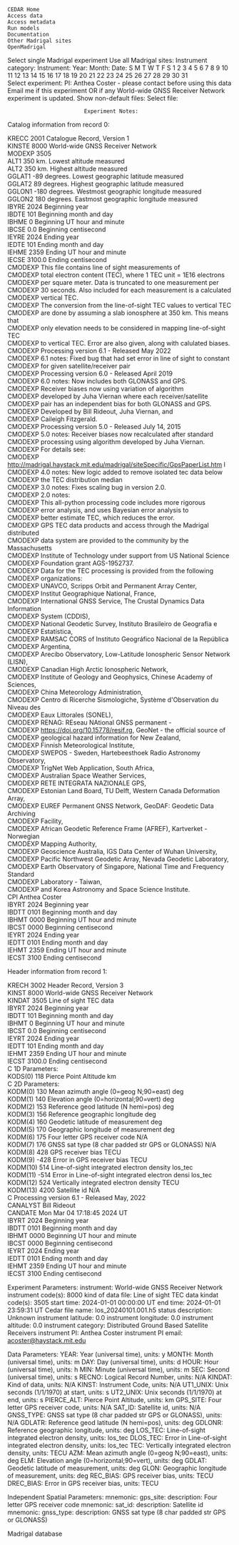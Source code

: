 

    CEDAR Home
    Access data
    Access metadata
    Run models
    Documentation
    Other Madrigal sites
    OpenMadrigal

Select single Madrigal experiment
Use all Madrigal sites:
Instrument category:
Instrument:
Year:
Month:
Date:
S	M	T	W	T	F	S
	1	2	3	4	5	6
7	8	9	10	11	12	13
14	15	16	17	18	19	20
21	22	23	24	25	26	27
28	29	30	31			
Select experiment:
PI: Anthea Coster - please contact before using this data 	Email me if this experiment OR if any World-wide GNSS Receiver Network experiment is updated. 	Show non-default files:
Select file:

 

							Experiment Notes:
Catalog information from record 0:                                              
                                                                                
KRECC       2001 Catalogue Record, Version 1                                    
KINSTE     8000 World-wide GNSS Receiver Network                                
MODEXP    3505                                                                  
ALT1         350 km. Lowest altitude measured                                   
ALT2         350 km. Highest altitude measured                                  
GGLAT1       -89 degrees. Lowest geographic latitude measured                   
GGLAT2        89 degrees. Highest geographic latitude measured                  
GGLON1      -180 degrees. Westmost geographic longitude measured                
GGLON2       180 degrees. Eastmost geographic longitude measured                
IBYRE       2024 Beginning year                                                 
IBDTE        101 Beginning month and day                                        
IBHME          0 Beginning UT hour and minute                                   
IBCSE        0.0 Beginning centisecond                                          
IEYRE       2024 Ending year                                                    
IEDTE        101 Ending month and day                                           
IEHME       2359 Ending UT hour and minute                                      
IECSE       3100.0 Ending centisecond                                           
CMODEXP  This file contains line of sight measurements of                       
CMODEXP  total electron content (TEC), where 1 TEC unit = 1E16 electrons        
CMODEXP  per square meter. Data is truncated to one measurement per             
CMODEXP  30 seconds. Also included for each measurement is a calculated         
CMODEXP  vertical TEC.                                                          
CMODEXP  The conversion from the line-of-sight TEC values to vertical TEC       
CMODEXP  are done by assuming a slab ionosphere at 350 km. This means that      
CMODEXP  only elevation needs to be considered in mapping line-of-sight TEC     
CMODEXP  to vertical TEC. Error are also given, along with calulated biases.    
CMODEXP  Processing version 6.1 - Released May 2022                             
CMODEXP  6.1 notes: Fixed bug that had set error in line of sight to constant   
CMODEXP  for given satellite/receiver pair                                      
CMODEXP  Processing version 6.0 - Released April 2019                           
CMODEXP  6.0 notes: Now includes both GLONASS and GPS.                          
CMODEXP  Receiver biases now using variation of algorithm                       
CMODEXP  developed by Juha Viernan where each receiver/satellite                
CMODEXP  pair has an independent bias for both GLONASS and GPS.                 
CMODEXP  Developed by Bill Rideout, Juha Viernan, and                           
CMODEXP  Caileigh Fitzgerald.                                                   
CMODEXP  Processing version 5.0 - Released July 14, 2015                        
CMODEXP  5.0 notes: Receiver biases now recalculated after standard             
CMODEXP  processing using algorithm developed by Juha Viernan.                  
CMODEXP  For details see:                                                       
CMODEXP  http://madrigal.haystack.mit.edu/madrigal/siteSpecific/GpsPaperList.htm
l                                                                               
CMODEXP  4.0 notes: New logic added to remove isolated tec data below           
CMODEXP  the TEC distribution median                                            
CMODEXP  3.0 notes: Fixes scaling bug in version 2.0.                           
CMODEXP  2.0 notes:                                                             
CMODEXP  This all-python processing code includes more rigorous                 
CMODEXP  error analysis, and uses Bayesian error analysis to                    
CMODEXP  better estimate TEC, which reduces the error.                          
CMODEXP  GPS TEC data products and access through the Madrigal distributed      
CMODEXP  data system are provided to the community by the Massachusetts         
CMODEXP  Institute of Technology under support from US National Science         
CMODEXP  Foundation grant AGS-1952737.                                          
CMODEXP  Data for the TEC processing is provided from the following             
CMODEXP  organizations:                                                         
CMODEXP  UNAVCO, Scripps Orbit and Permanent Array Center,                      
CMODEXP  Institut Geographique National, France,                                
CMODEXP  International GNSS Service, The Crustal Dynamics Data Information      
CMODEXP  System (CDDIS),                                                        
CMODEXP  National Geodetic Survey, Instituto Brasileiro de Geografia e          
CMODEXP  Estatística,                                                           
CMODEXP  RAMSAC CORS of Instituto Geográfico Nacional de la República           
CMODEXP  Argentina,                                                             
CMODEXP  Arecibo Observatory, Low-Latitude Ionospheric Sensor Network (LISN),   
CMODEXP  Canadian High Arctic Ionospheric Network,                              
CMODEXP  Institute of Geology and Geophysics, Chinese Academy of Sciences,      
CMODEXP  China Meteorology Administration,                                      
CMODEXP  Centro di Ricerche Sismologiche, Système d'Observation du Niveau des   
CMODEXP  Eaux Littorales (SONEL),                                               
CMODEXP  RENAG: REseau NAtional GNSS permanent -                                
CMODEXP  https://doi.org/10.15778/resif.rg, GeoNet - the official source of     
CMODEXP  geological hazard information for New Zealand,                         
CMODEXP  Finnish Meteorological Institute,                                      
CMODEXP  SWEPOS - Sweden, Hartebeesthoek Radio Astronomy Observatory,           
CMODEXP  TrigNet Web Application, South Africa,                                 
CMODEXP  Australian Space Weather Services,                                     
CMODEXP  RETE INTEGRATA NAZIONALE GPS,                                          
CMODEXP  Estonian Land Board, TU Delft, Western Canada Deformation Array,       
CMODEXP  EUREF Permanent GNSS Network, GeoDAF: Geodetic Data Archiving          
CMODEXP  Facility,                                                              
CMODEXP  African Geodetic Reference Frame (AFREF), Kartverket - Norwegian       
CMODEXP  Mapping Authority,                                                     
CMODEXP  Geoscience Australia, IGS Data Center of Wuhan University,             
CMODEXP  Pacific Northwest Geodetic Array, Nevada Geodetic Laboratory,          
CMODEXP  Earth Observatory of Singapore, National Time and Frequency Standard   
CMODEXP  Laboratory - Taiwan,                                                   
CMODEXP  and Korea Astronomy and Space Science Institute.                       
CPI      Anthea Coster                                                          
IBYRT               2024 Beginning year                                         
IBDTT               0101 Beginning month and day                                
IBHMT               0000 Beginning UT hour and minute                           
IBCST               0000 Beginning centisecond                                  
IEYRT               2024 Ending year                                            
IEDTT               0101 Ending month and day                                   
IEHMT               2359 Ending UT hour and minute                              
IECST               3100 Ending centisecond                                     
                                                                                
Header information from record 1:                                               
                                                                                
KRECH               3002 Header Record, Version 3                               
KINST     8000 World-wide GNSS Receiver Network                                 
KINDAT    3505 Line of sight TEC data                                           
IBYRT               2024 Beginning year                                         
IBDTT                101 Beginning month and day                                
IBHMT                  0 Beginning UT hour and minute                           
IBCST                0.0 Beginning centisecond                                  
IEYRT               2024 Ending year                                            
IEDTT                101 Ending month and day                                   
IEHMT               2359 Ending UT hour and minute                              
IECST               3100.0 Ending centisecond                                   
C 1D Parameters:                                                                
KODS(0)          118 Pierce Point Altitude                            km        
C 2D Parameters:                                                                
KODM(0)          130 Mean azimuth angle (0=geog N;90=east)            deg       
KODM(1)          140 Elevation angle (0=horizontal;90=vert)           deg       
KODM(2)          153 Reference geod latitude (N hemi=pos)             deg       
KODM(3)          156 Reference geographic longitude                   deg       
KODM(4)          160 Geodetic latitude of measurement                 deg       
KODM(5)          170 Geographic longitude of measurement              deg       
KODM(6)          175 Four letter GPS receiver code                    N/A       
KODM(7)          176 GNSS sat type (8 char padded str GPS or GLONASS) N/A       
KODM(8)          428 GPS receiver bias                                TECU      
KODM(9)         -428 Error in GPS receiver bias                       TECU      
KODM(10)         514 Line-of-sight integrated electron density        los_tec   
KODM(11)        -514 Error in Line-of-sight integrated electron densi los_tec   
KODM(12)         524 Vertically integrated electron density           TECU      
KODM(13)        4200 Satellite id                                     N/A       
C       Processing version 6.1 - Released May, 2022                             
CANALYST Bill Rideout                                                           
CANDATE  Mon Mar 04 17:18:45 2024 UT                                            
IBYRT               2024 Beginning year                                         
IBDTT               0101 Beginning month and day                                
IBHMT               0000 Beginning UT hour and minute                           
IBCST               0000 Beginning centisecond                                  
IEYRT               2024 Ending year                                            
IEDTT               0101 Ending month and day                                   
IEHMT               2359 Ending UT hour and minute                              
IECST               3100 Ending centisecond                                     
                                                                                

Experiment Parameters:
instrument: World-wide GNSS Receiver Network
instrument code(s): 8000
kind of data file: Line of sight TEC data
kindat code(s): 3505
start time: 2024-01-01 00:00:00 UT
end time: 2024-01-01 23:59:31 UT
Cedar file name: los_20240101.001.h5
status description: Unknown
instrument latitude: 0.0
instrument longitude: 0.0
instrument altitude: 0.0
instrument category: Distributed Ground Based Satellite Receivers
instrument PI: Anthea Coster
instrument PI email: acoster@haystack.mit.edu

Data Parameters:
YEAR: Year (universal time), units: y
MONTH: Month (universal time), units: m
DAY: Day (universal time), units: d
HOUR: Hour (universal time), units: h
MIN: Minute (universal time), units: m
SEC: Second (universal time), units: s
RECNO: Logical Record Number, units: N/A
KINDAT: Kind of data, units: N/A
KINST: Instrument Code, units: N/A
UT1_UNIX: Unix seconds (1/1/1970) at start, units: s
UT2_UNIX: Unix seconds (1/1/1970) at end, units: s
PIERCE_ALT: Pierce Point Altitude, units: km
GPS_SITE: Four letter GPS receiver code, units: N/A
SAT_ID: Satellite id, units: N/A
GNSS_TYPE: GNSS sat type (8 char padded str GPS or GLONASS), units: N/A
GDLATR: Reference geod latitude (N hemi=pos), units: deg
GDLONR: Reference geographic longitude, units: deg
LOS_TEC: Line-of-sight integrated electron density, units: los_tec
DLOS_TEC: Error in Line-of-sight integrated electron density, units: los_tec
TEC: Vertically integrated electron density, units: TECU
AZM: Mean azimuth angle (0=geog N;90=east), units: deg
ELM: Elevation angle (0=horizontal;90=vert), units: deg
GDLAT: Geodetic latitude of measurement, units: deg
GLON: Geographic longitude of measurement, units: deg
REC_BIAS: GPS receiver bias, units: TECU
DREC_BIAS: Error in GPS receiver bias, units: TECU

Independent Spatial Parameters:
mnemonic: gps_site: description: Four letter GPS receiver code
mnemonic: sat_id: description: Satellite id
mnemonic: gnss_type: description: GNSS sat type (8 char padded str GPS or GLONASS)

							

Madrigal database

